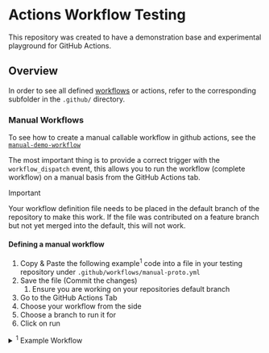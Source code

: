 # Actions Workflow Testing

This repository was created to have a demonstration base and experimental playground for GitHub Actions.

## Overview

In order to see all defined [workflows](.github/workflows) or actions, refer to the corresponding subfolder in the `.github/` directory.

### Manual Workflows

To see how to create a manual callable workflow in github actions, see the [`manual-demo-workflow`](.github/workflows/manual-demo-workflow.yml)

The most important thing is to provide a correct trigger with the `workflow_dispatch` event, this allows you to run the workflow (complete workflow) on a manual basis from the GitHub Actions tab.

> [!IMPORTANT]
> Your workflow definition file needs to be placed in the default branch of the repository to make this work.
> If the file was contributed on a feature branch but not yet merged into the default, this will not work.

#### Defining a manual workflow

1. Copy & Paste the following example<sup>1</sup> code into a file in your testing repository under `.github/workflows/manual-proto.yml`
2. Save the file (Commit the changes)
    1. Ensure you are working on your repositories default branch
1. Go to the GitHub Actions Tab
2. Choose your workflow from the side
3. Choose a branch to run it for
4. Click on run

<details>
  <summary>
    <sup>1</sup> Example Workflow 
  </summary>

```yaml
# This is a basic workflow to help you get started with Actions
name: Manual-Workflow Demo

# Controls when the workflow will run
on:
  # Allows you to run this workflow manually from the Actions tab
  workflow_dispatch:

# A workflow run is made up of one or more jobs that can run sequentially or in parallel
jobs:
  # This workflow contains a single job called "demo"
  demo:
    # The type of runner that the job will run on
    runs-on: ubuntu-latest

    # Steps represent a sequence of tasks that will be executed as part of the job
    steps:
      # Checks-out your repository under $GITHUB_WORKSPACE, so your job can access it
      - uses: actions/checkout@v4

      # Runs a single command using the runners shell
      - name: Run a one-line script
        run: echo Hello, world!

      # Runs a set of commands using the runners shell
      - name: Run a multi-line script
        run: |
          echo Add other actions to build,
          echo test, and deploy your project.
```

</details>
